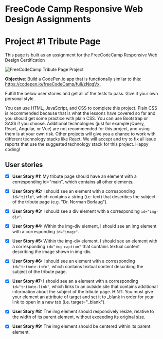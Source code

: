 
# FreeCode Camp Responsive Web Design Assignments
# Project #1 Tribute Page

This page is built as an assignment for the FreeCodeCamp Responsive Web Design Certification

![FreeCodeCamp Tribute Page Project](https://user-images.githubusercontent.com/18686022/143772171-0cf4733b-fa86-419d-b30a-b5d413b85486.jpg)


**Objective**: Build a CodePen.io app that is functionally similar to this: https://codepen.io/freeCodeCamp/full/zNqgVx.

Fulfill the below user stories and get all of the tests to pass. Give it your own personal style.

You can use HTML, JavaScript, and CSS to complete this project. Plain CSS is recommended because that is what the lessons have covered so far and you should get some practice with plain CSS. You can use Bootstrap or SASS if you choose. Additional technologies (just for example jQuery, React, Angular, or Vue) are not recommended for this project, and using them is at your own risk. Other projects will give you a chance to work with different technology stacks like React. We will accept and try to fix all issue reports that use the suggested technology stack for this project. Happy coding!
## User stories

- [x] **User Story #1:** My tribute page should have an element with a corresponding id="main", which contains all other elements.

- [x] **User Story #2:** I should see an element with a corresponding `id="title"`, which contains a string (i.e. text) that describes the subject of the tribute page 
(e.g. "Dr. Norman Borlaug"). 

- [x] **User Story #3:** I should see a div element with a corresponding `id="img-div"`. 

- [x] **User Story #4:** Within the img-div element, I should see an img element with a corresponding `id="image"`.

- [x] **User Story #5:** Within the img-div element, I should see an element with a corresponding `id="img-caption"` that contains textual content describing the image shown in img-div.
 
- [x] **User Story #6:** I should see an element with a corresponding `id="tribute-info"`, which contains textual content describing the subject of the tribute page.

- [x] **User Story #7:** I should see an a element with a corresponding `id="tribute-link"`, which links to an outside site that contains additional information about 
the subject of the tribute page. HINT: You must give your element an attribute of target and set it to _blank in order for your link to open in a new tab 
(i.e. target="_blank").

- [x] **User Story #8:** The img element should responsively resize, relative to the width of its parent element, without exceeding its original size.

- [x] **User Story #9:** The img element should be centered within its parent element.
